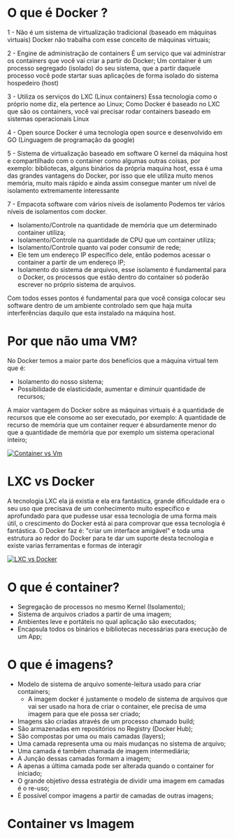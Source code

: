 # O que é Docker ?
1 - Não é um sistema de virtualização tradicional (baseado em máquinas virtuais)
Docker não trabalha com esse conceito de máquinas virtuais;

2 - Engine de administração de containers
É um serviço que vai administrar os containers que você vai criar a partir do Docker;
Um container é um processo segregado (isolado) do seu sistema, que a partir daquele processo você pode startar suas aplicações de forma isolado do sistema hospedeiro (host)

3 - Utiliza os serviços do LXC (Linux containers)
Essa tecnologia como o próprio nome diz, ela pertence ao Linux;
Como Docker é baseado no LXC que são os containers, você vai precisar rodar containers baseado em sistemas operacionais Linux

4 - Open source
Docker é uma tecnologia open source e desenvolvido em GO (Linguagem de programação da google)

5 - Sistema de virtualização baseado em software
O kernel da máquina host e compartilhado com o container como algumas outras coisas, por exemplo: bibliotecas, alguns binários da própria maquina host, essa é uma das grandes vantagens do Docker, por isso que ele utiliza muito menos memória, muito mais rápido e ainda assim consegue manter um nível de isolamento extremamente interessante

7 - Empacota software com vários níveis de isolamento
Podemos ter vários níveis de isolamentos com docker.
- Isolamento/Controle na quantidade de memória que um determinado container utiliza;
- Isolamento/Controle na quantidade de CPU que um container utiliza;
- Isolamento/Controle quanto vai poder consumir de rede;
- Ele tem um endereço IP específico dele, então podemos acessar o container a partir de um endereço IP;
- Isolamento do sistema de arquivos, esse isolamento é fundamental para o Docker, os processos que estão dentro do container só poderão escrever no próprio sistema de arquivos.
  
Com todos esses pontos é fundamental para que você consiga colocar seu software dentro de um ambiente controlado sem que haja muita interferências daquilo que esta instalado na máquina host.

# Por que não uma VM?
No Docker temos a maior parte dos benefícios que a máquina virtual tem que é:
- Isolamento do nosso sistema;
- Possibilidade de elasticidade, aumentar e diminuir quantidade de recursos;

A maior vantagem do Docker sobre as máquinas virtuais é a quantidade de recursos que ele consome ao ser executado, por exemplo: A quantidade de recurso de memória que um container requer é absurdamente menor do que a quantidade de memória que por exemplo um sistema operacional inteiro;

[![Container vs Vm](https://github.com/victorreinor/o-que-e-docker/container-vs-vm.jpg "Container vs Vm")](https://github.com/victorreinor/o-que-e-docker/container-vs-vm.jpg "Container vs Vm")

# LXC vs Docker

A tecnologia LXC ela já existia e ela era fantástica, grande dificuldade era o seu uso que precisava de um conhecimento muito específico e aprofundado para que pudesse usar essa tecnologia de uma forma mais útil, o crescimento do Docker está ai para comprovar que essa tecnologia é fantástica.
O Docker faz é: "criar um interface amigável" e toda uma estrutura ao redor do Docker para te dar um suporte desta tecnologia e existe varias ferramentas e formas de interagir

[![LXC vs Docker](https://github.com/victorreinor/o-que-e-docker/lxc-vs-docker.jpg "LXC vs Docker")](https://github.com/victorreinor/o-que-e-docker/lxc-vs-docker.jpg "LXC vs Docker")

# O que é container?
- Segregação de processos no mesmo Kernel (Isolamento);
- Sistema de arquivos criados a partir de uma imagem;
- Ambientes leve e portáteis no qual aplicação são executados;
- Encapsula todos os binários e bibliotecas necessárias para execução de um App;
  

# O que é imagens?
- Modelo de sistema de arquivo somente-leitura usado para criar containers;
  - A imagem docker é justamente o modelo de sistema de arquivos que vai ser usado na hora de criar o container, ele precisa de uma imagem para que ele possa ser criado;
- Imagens são criadas através de um processo chamado build;
- São armazenadas em repositórios no Registry (Docker Hub);
- São compostas por uma ou mais camadas (layers);
- Uma camada representa uma ou mais mudanças no sistema de arquivo; 
- Uma camada é também chamada de imagem intermediária;
- A Junção dessas camadas formam a imagem;
- A apenas a última camada pode ser alterada quando o container for iniciado;
- O grande objetivo dessa estratégia de dividir uma imagem em camadas é o re-uso;
- É possível compor imagens a partir de camadas de outras imagens;

# Container vs Imagem